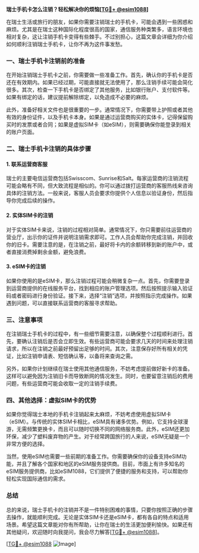 **瑞士手机卡怎么注销？轻松解决你的烦恼[[TG💪+ @esim1088](https://t.me/s/esim1088)]**

在瑞士生活或旅行的朋友，如果你需要注销瑞士的手机卡，可能会遇到一些困惑和麻烦。尤其是在瑞士这种国际化程度很高的国家，通信服务种类繁多，语言环境也相对复杂，这让注销手机卡变得有些棘手。不过别担心，这篇文章会详细为你介绍如何顺利注销瑞士手机卡，让你不再为这件事发愁。

### 一、瑞士手机卡注销前的准备

在开始注销瑞士手机卡之前，你需要做一些准备工作。首先，确认你的手机卡是否还在有效期内。如果已经过期，可能直接就无法使用了，那么注销手续可能会简化很多。其次，检查一下手机卡是否绑定了其他服务，比如银行账户、支付软件等。如果有绑定的话，建议提前解除绑定，以免造成不必要的麻烦。

此外，准备好相关文件也是很重要的一步。通常情况下，你需要带上护照或者其他有效的身份证件，以及手机卡本身。如果是通过运营商购买的实体卡，记得保留购买时的发票或者合同；如果是虚拟SIM卡（如eSIM），则需要确保你能登录到相关的账户页面。

### 二、瑞士手机卡注销的具体步骤

#### 1. 联系运营商客服

瑞士的主要电信运营商包括Swisscom、Sunrise和Salt。每家运营商的注销流程可能会略有不同，但大致流程是相似的。你可以通过拨打运营商的客服热线来咨询具体的注销方法。一般来说，客服人员会要求你提供个人信息以验证身份，然后指导你完成后续的操作。

#### 2. 实体SIM卡的注销

对于实体SIM卡来说，注销的过程相对简单。通常情况下，你只需要前往运营商的营业厅，出示你的证件并说明注销需求即可。工作人员会帮助你完成注销，并回收你的旧卡。需要注意的是，在注销之前，最好将卡内的余额转移到新的账户中，或者直接消费掉剩余金额，避免浪费。

#### 3. eSIM卡的注销

如果你使用的是eSIM卡，那么注销过程可能会稍微复杂一点。首先，你需要登录到运营商提供的在线服务平台，找到相应的账户管理选项。然后按照提示输入验证码或者密码进行身份验证。接下来，选择“注销”选项，并按照指示完成操作。如果遇到问题，可以直接联系运营商的客服寻求帮助。

### 三、注意事项

在注销瑞士手机卡的过程中，有一些细节需要注意，以确保整个过程顺利进行。首先，要确认注销后是否会立即生效。有些运营商可能会要求几天的时间来处理注销请求，所以在注销之前最好预留出足够的时间。其次，注意保存好所有相关的凭证，比如注销申请表、短信确认等，以备将来查询之需。

另外，如果你计划继续在瑞士使用其他通信服务，不妨考虑提前做好新卡的准备。这样可以避免因为注销旧卡而导致断网的情况发生。同时，也要留意注销后的费用问题，有些运营商可能会收取一定的注销手续费。

### 四、其他选择：虚拟SIM卡的优势

如果你觉得瑞士本地的手机卡注销起来太麻烦，不妨考虑使用虚拟SIM卡（eSIM）。与传统的实体SIM卡相比，eSIM具有诸多优势。例如，它支持全球漫游，无需频繁更换卡，而且可以随时切换不同的网络服务商。此外，eSIM还更加环保，减少了塑料废弃物的产生。对于经常跨国旅行的人来说，eSIM无疑是一个非常方便的选择。

当然，使用eSIM也需要一些前期的准备工作。你需要确保你的设备支持eSIM功能，并且了解各个国家和地区的eSIM服务提供商。目前，市面上有许多知名的eSIM服务提供商，比如eSIM1088，它们提供了便捷的服务和支持，可以帮助你轻松实现国际通信的需求。

### 总结

总的来说，瑞士手机卡的注销并不是一件特别困难的事情，只要你按照正确的步骤去操作，就能顺利完成。无论是实体SIM卡还是eSIM卡，都有各自的特点和适用场景。希望这篇文章能对你有所帮助，让你在瑞士的生活更加便利愉快。如果还有其他疑问，欢迎随时向我提问，我会尽力解答[[TG💪+ @esim1088](https://t.me/s/esim1088)]。

[[TG💪+ @esim1088](https://t.me/s/esim1088) ![Image](https://i.postimg.cc/4NQfJmqS/Snipaste-2025-05-13-00-14-12.png)]